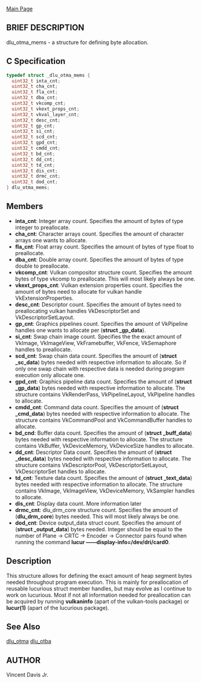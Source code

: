 <a href="https://easyip2023.github.io/lucurious-docs/" class="button">Main Page</a>

## BRIEF DESCRIPTION

dlu_otma_mems - a structure for defining byte allocation.

## C Specification

```c
typedef struct _dlu_otma_mems {
  uint32_t inta_cnt;
  uint32_t cha_cnt;
  uint32_t fla_cnt;
  uint32_t dba_cnt;
  uint32_t vkcomp_cnt;
  uint32_t vkext_props_cnt;
  uint32_t vkval_layer_cnt;
  uint32_t desc_cnt;
  uint32_t gp_cnt;
  uint32_t si_cnt;
  uint32_t scd_cnt;
  uint32_t gpd_cnt;
  uint32_t cmdd_cnt;
  uint32_t bd_cnt;
  uint32_t dd_cnt;
  uint32_t td_cnt;
  uint32_t dis_cnt;
  uint32_t drmc_cnt;
  uint32_t dod_cnt;
} dlu_otma_mems;
```

## Members

* **inta_cnt**: Integer array count. Specifies the amount of bytes of type integer to preallocate.
* **cha_cnt**: Character arrays count. Specifies the amount of character arrays one wants to allocate.
* **fla_cnt**: Float array count. Specifies the amount of bytes of type float to preallocate.
* **dba_cnt**: Double array count. Specifies the amount of bytes of type double to preallocate.
* **vkcomp_cnt**: Vulkan compositor structure count. Specifies the amount bytes of type vkcomp to preallocate. This will most likely always be one.
* **vkext_props_cnt**: Vulkan extension properties count. Specifies the amount of bytes need to allocate for vulkan handle VkExtensionProperties.
* **desc_cnt**: Descriptor count. Specifies the amount of bytes need to preallocating vulkan handles VkDescriptorSet and VkDescriptorSetLayout.
* **gp_cnt**: Graphics pipelines count. Specifies the amount of VkPipeline handles one wants to allocate per (**struct _gp_data**).
* **si_cnt**: Swap chain image count. Specifies the the exact amount of VkImage, VkImageView, VkFramebuffer, VkFence, VkSemaphore handles to preallocate.
* **scd_cnt**: Swap chain data count. Specifies the amount of (**struct _sc_data**) bytes needed with respective information to allocate. So if only one swap 
chain with respective data is needed during program execution only allocate one. 
* **gpd_cnt**: Graphics pipeline data count. Specifies the amount of (**struct _gp_data**) bytes needed with respective information to allocate. The structure
contains VkRenderPass, VkPipelineLayout, VkPipeline handles to allocate.
* **cmdd_cnt**: Command data count. Specifies the amount of (**struct _cmd_data**) bytes needed with respective information to allocate. The structure contains 
VkCommandPool and VkCommandBuffer handles to allocate. 
* **bd_cnd**: Buffer data count. Specifies the amount of (**struct _buff_data**) bytes needed with respective information to allocate. The structure contains 
VkBuffer, VkDeviceMemory, VkDeviceSize handles to allocate.
* **dd_cnt**: Descriptor Data count. Specifies the amount of (**struct _desc_data**) bytes needed with respective information to allocate. The structure contains 
VkDescriptorPool, VkDescriptorSetLayout, VkDescriptorSet handles to allocate.
* **td_cnt**: Texture data count. Specifies the amount of (**struct _text_data**) bytes needed with respective information to allocate. The structure contains 
VkImage, VkImageView, VkDeviceMemory, VkSampler handles to allocate.
* **dis_cnt**: Display data count. More information later
* **drmc_cnt**: dlu_drm_core structure count. Specifies the amount of (**dlu_drm_core**) bytes needed. This will most likely always be one.
* **dod_cnt**: Device output_data struct count. Specifies the amount of (**struct _output_data**) bytes needed. Integer should be equal to the number of 
Plane -> CRTC -> Encoder -> Connector pairs found when running the command **lucur &mdash;&mdash;display-info=/dev/dri/card0**.

## Description

This structure allows for defining the exact amount of heap segment bytes needed throughout program execution. This is mainly
for preallocation of reusable lucurious struct member handles, but may evolve as I continue to work on lucurious.
Most if not all information needed for preallocation can be acquired by running **vulkaninfo** (apart of the vulkan-tools package) or **lucur(1)**
(apart of the lucurious package).

## See Also

[dlu_otma](https://easyip2023.github.io/lucurious-docs/api/utils/dlu_otma)
[dlu_otba](https://easyip2023.github.io/lucurious-docs/api/utils/dlu_otba)

## AUTHOR

Vincent Davis Jr.
